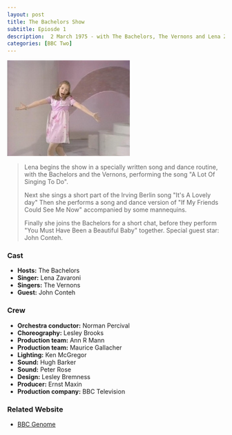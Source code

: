 ```yaml
---
layout: post
title: The Bachelors Show
subtitle: Epiosde 1
description:  2 March 1975 - with The Bachelors, The Vernons and Lena Zavaroni.
categories: [BBC Two]
---
```


![](/assets/images/BBC/The-Bachelors-Show-01.jpg)

> Lena begins the show in a specially written song and dance routine, with the Bachelors and the Vernons, performing the song &#34;A Lot Of Singing To Do&#34;.
>
> Next she sings a short part of the Irving Berlin song &#34;It's A Lovely day&#34; Then she performs a song and dance version of &#34;If My Friends Could See Me Now&#34; accompanied by some mannequins.
>
> Finally she joins the Bachelors for a short chat, before they perform &#34;You Must Have Been a Beautiful Baby&#34; together. Special guest star: John Conteh.

### Cast
* **Hosts:** The Bachelors
* **Singer:** Lena Zavaroni
* **Singers:** The Vernons
* **Guest:** John Conteh

### Crew
* **Orchestra conductor:** Norman Percival
* **Choreography:** Lesley Brooks
* **Production team:** Ann R Mann
* **Production team:** Maurice Gallacher
* **Lighting:** Ken McGregor
* **Sound:** Hugh Barker
* **Sound:** Peter Rose
* **Design:** Lesley Bremness
* **Producer:** Ernst Maxin
* **Production company:** BBC Television

### Related Website
* [BBC Genome](http://genome.ch.bbc.co.uk/c2dddc496b354c84ad9abaa301e8aabf)

